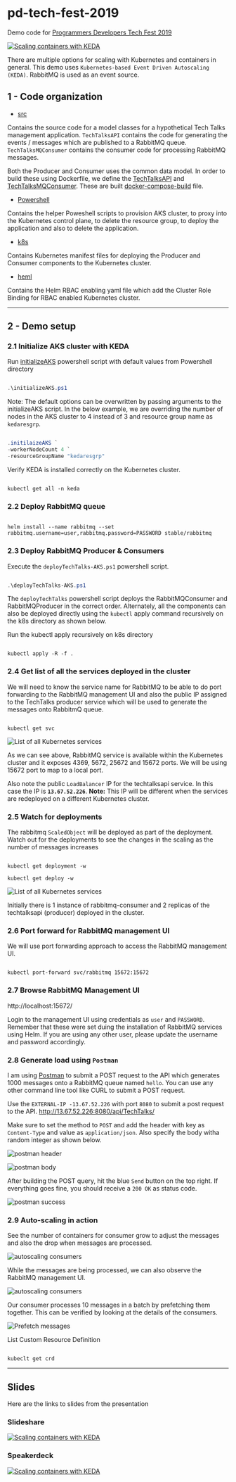 # pd-tech-fest-2019

Demo code for [Programmers Developers Tech Fest 2019](https://www.eventbrite.com/e/pd-techfest-tickets-62965805419)

[![Scaling containers with KEDA](/images/pd-tech-fest.png)](https://www.eventbrite.com/e/pd-techfest-tickets-62965805419)

There are multiple options for scaling with Kubernetes and containers in general. This demo uses `Kubernetes-based Event Driven Autoscaling (KEDA)`. RabbitMQ is used as an event source.

## 1 - Code organization

- [src](src)

Contains the source code for a model classes for a hypothetical Tech Talks management application. `TechTalksAPI` contains the code for generating the events / messages which are published to a RabbitMQ queue. `TechTalksMQConsumer` contains the consumer code for processing RabbitMQ messages.

Both the Producer and Consumer uses the common data model. In order to build these using Dockerfile, we define the [TechTalksAPI](/src/Dockerfile-TechTalksAPI) and [TechTalksMQConsumer](/src/Dockerfile-TechTalksMQConsumer). These are built [docker-compose-build](/src/docker-compose-build.yml) file.

- [Powershell](Powersehll)

Contains the helper Poweshell scripts to provision AKS cluster, to proxy into the Kubernetes control plane, to delete the resource group, to deploy the application and also to delete the application.

- [k8s](k8s)

Contains Kubernetes manifest files for deploying the Producer and Consumer components to the Kubernetes cluster.

- [heml](helm)

Contains the Helm RBAC enabling yaml file which add the Cluster Role Binding for RBAC enabled Kubernetes cluster.

---

## 2 - Demo setup

### 2.1 Initialize AKS cluster with KEDA

Run [initializeAKS](/Powershell/initializeAKS.ps1) powershell script with default values from Powershell directory

```powershell

.\initializeAKS.ps1

```

Note: The default options can be overwritten by passing arguments to the initializeAKS script. In the below example, we are overriding the number of nodes in the AKS cluster to 4 instead of 3 and resource group name as `kedaresgrp`.

```powershell

.initilaizeAKS `
-workerNodeCount 4 `
-resourceGroupName "kedaresgrp"

```

Verify KEDA is installed correctly on the Kubernetes cluster.

```code

kubectl get all -n keda

```

### 2.2 Deploy RabbitMQ queue

```code

helm install --name rabbitmq --set rabbitmq.username=user,rabbitmq.password=PASSWORD stable/rabbitmq

```

### 2.3 Deploy RabbitMQ Producer & Consumers

Execute the `deployTechTalks-AKS.ps1` powershell script.

```powershell

.\deployTechTalks-AKS.ps1

```

The `deployTechTalks` powershell script deploys the RabbitMQConsumer and RabbitMQProducer in the correct order. Alternately, all the components can also be deployed directly using the `kubectl` apply command recursively on the k8s directory as shown below.

Run the kubectl apply recursively on k8s directory

```code

kubectl apply -R -f .

```

### 2.4 Get list of all the services deployed in the cluster

We will need to know the service name for RabbitMQ to be able to do port forwarding to the RabbitMQ management UI and also the public IP assigned to the TechTalks producer service which will be used to generate the messages onto RabbitmQ queue.

```code

kubectl get svc

```

![List of all Kubernetes services](/images/all-services.png)

As we can see above, RabbitMQ service is available within the Kubernetes cluster and it exposes 4369, 5672, 25672 and 15672 ports. We will be using 15672 port to map to a local port.

Also note the public `LoadBalancer` IP for the techtalksapi service. In this case the IP is **`13.67.52.226`**.
**Note:** This IP will be different when the services are redeployed on a different Kubernetes cluster.

### 2.5 Watch for deployments

The rabbitmq `ScaledObject` will be deployed as part of the deployment. Watch out for the deployments to see the changes in the scaling as the number of messages increases

```code

kubectl get deployment -w

kubectl get deploy -w

```

![List of all Kubernetes services](/images/initial-deploy-state.png)

Initially there is 1 instance of rabbitmq-consumer and 2 replicas of the techtalksapi (producer) deployed in the cluster.

### 2.6 Port forward for RabbitMQ management UI

We will use port forwarding approach to access the RabbitMQ management UI.

```code

kubectl port-forward svc/rabbitmq 15672:15672

```

### 2.7 Browse RabbitMQ Management UI

http://localhost:15672/

Login to the management UI using credentials as `user` and `PASSWORD`. Remember that these were set duing the installation of RabbitMQ services using Helm. If you are using any other user, please update the username and password accordingly.

### 2.8 Generate load using `Postman`

I am using [Postman](https://www.getpostman.com/) to submit a POST request to the API which generates 1000 messages onto a RabbitMQ queue named `hello`. You can use any other command line tool like CURL to submit a POST request.

Use the `EXTERNAL-IP -13.67.52.226` with port `8080` to submit a post request to the API. http://13.67.52.226:8080/api/TechTalks/

Make sure to set the method to `POST` and add the header with key as `Content-Type` and value as `application/json`. Also specify the body witha random integer as shown below.

![postman header](/images/postman-header.png)

![postman body](/images/postman-body.png)

After building the POST query, hit the blue `Send` button on the top right. If everything goes fine, you should receive a `200 OK` as status code.

![postman success](/images/postman-success.png)

### 2.9 Auto-scaling in action

See the number of containers for consumer grow to adjust the messages and also the drop when messages are processed.

![autoscaling consumers](/images/autoscaling.png)

While the messages are being processed, we can also observe the RabbitMQ management UI.

![autoscaling consumers](/images/RabbitMQ-managementUI.PNG)

Our consumer processes 10 messages in a batch by prefetching them together. This can be verified by looking at the details of the consumers.

![Prefetch messages](/images/rabbitMQ-prefetch.PNG)

List Custom Resource Definition

```code

kubeclt get crd

```

---

## Slides

Here are the links to slides from the presentation

### Slideshare

[![Scaling containers with KEDA](/images/slideshare.PNG)](https://www.slideshare.net/nileshgule/scaling-containers-with-keda)

### Speakerdeck

[![Scaling containers with KEDA](/images/speakerdeck.PNG)](https://speakerdeck.com/nileshgule/scaling-containers-with-keda)
